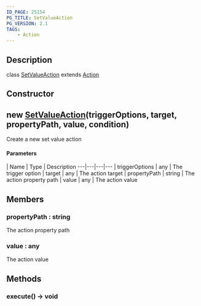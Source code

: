 ```yaml
---
ID_PAGE: 25154
PG_TITLE: SetValueAction
PG_VERSION: 2.1
TAGS:
    - Action
---
```

## Description

class [SetValueAction](/classes/2.3/SetValueAction) extends [Action](/classes/2.3/Action)



## Constructor

## new [SetValueAction](/classes/2.3/SetValueAction)(triggerOptions, target, propertyPath, value, condition)

Create a new set value action

#### Parameters
 | Name | Type | Description
---|---|---|---
 | triggerOptions | any |   The trigger option
 | target | any |   The action target
 | propertyPath | string |   The action property path
 | value | any |   The action value
## Members

### propertyPath : string

The action property path

### value : any

The action value

## Methods

### execute() &rarr; void


